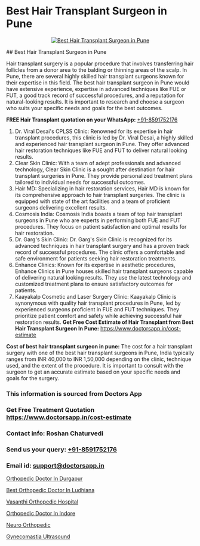 # Best Hair Transplant Surgeon in Pune

<p align="center">
  <a href="https://doctorsapp.co.in/uploads/treatment_image/Finding%20the%20best%20hair%20clinic.jpg">
    <img src="https://doctorsapp.co.in/treatment/hair-transplant" alt="Best Hair Transplant Surgeon in Pune">
  </a>
</p>
## Best Hair Transplant Surgeon in Pune

Hair transplant surgery is a popular procedure that involves transferring hair follicles from a donor area to the balding or thinning areas of the scalp. In Pune, there are several highly skilled hair transplant surgeons known for their expertise in this field. The best hair transplant surgeon in Pune would have extensive experience, expertise in advanced techniques like FUE or FUT, a good track record of successful procedures, and a reputation for natural-looking results. It is important to research and choose a surgeon who suits your specific needs and goals for the best outcomes.

**FREE Hair Transplant quotation on your WhatsApp:**  [+91-8591752176](https://api.whatsapp.com/send?phone=8591752176)

1) Dr. Viral Desai's CPLSS Clinic: Renowned for its expertise in hair transplant procedures, this clinic is led by Dr. Viral Desai, a highly skilled and experienced hair transplant surgeon in Pune. They offer advanced hair restoration techniques like FUE and FUT to deliver natural looking results.
2) Clear Skin Clinic: With a team of adept professionals and advanced technology, Clear Skin Clinic is a sought after destination for hair transplant surgeries in Pune. They provide personalized treatment plans tailored to individual needs for successful outcomes.
3) Hair MD: Specializing in hair restoration services, Hair MD is known for its comprehensive approach to hair transplant surgeries. The clinic is equipped with state of the art facilities and a team of proficient surgeons delivering excellent results.
4) Cosmosis India: Cosmosis India boasts a team of top hair transplant surgeons in Pune who are experts in performing both FUE and FUT procedures. They focus on patient satisfaction and optimal results for hair restoration.
5) Dr. Garg's Skin Clinic: Dr. Garg's Skin Clinic is recognized for its advanced techniques in hair transplant surgery and has a proven track record of successful procedures. The clinic offers a comfortable and safe environment for patients seeking hair restoration treatments.
6) Enhance Clinics: Known for its expertise in aesthetic procedures, Enhance Clinics in Pune houses skilled hair transplant surgeons capable of delivering natural looking results. They use the latest technology and customized treatment plans to ensure satisfactory outcomes for patients.
7) Kaayakalp Cosmetic and Laser Surgery Clinic: Kaayakalp Clinic is synonymous with quality hair transplant procedures in Pune, led by experienced surgeons proficient in FUE and FUT techniques. They prioritize patient comfort and safety while achieving successful hair restoration results.
**Get Free Cost Estimate of Hair Transplant from Best Hair Transplant Surgeon In Pune:** https://www.doctorsapp.in/cost-estimate

**Cost of best hair transplant surgeon in pune:**
The cost for a hair transplant surgery with one of the best hair transplant surgeons in Pune, India typically ranges from INR 40,000 to INR 1,50,000 depending on the clinic, technique used, and the extent of the procedure. It is important to consult with the surgeon to get an accurate estimate based on your specific needs and goals for the surgery.

### This information is sourced from Doctors App 
### Get Free Treatment Quotation https://www.doctorsapp.in/cost-estimate
### Contact info: Roshan Chaturvedi 
### Send us your query: [+91-8591752176](https://api.whatsapp.com/send?phone=8591752176) 
### Email id: support@doctorsapp.in

[Orthopedic Doctor In Durgapur](https://www.linkedin.com/pulse/orthopedic-doctor-durgapur-acl-tear-treatment-s49be?trackingId=Gcvc5vTd6oINEhaN9g2fMA%3D%3D&lipi=urn%3Ali%3Apage%3Ad_flagship3_company_admin%3BxUBWLKzDRA2fVBqJ%2Fp%2FTnw%3D%3D)

[Best Orthopedic Doctor In Ludhiana](https://www.linkedin.com/pulse/best-orthopedic-doctor-ludhiana-doctorsapp-dhaka-g1e3e?trackingId=qYOUKSX%2BSBkG2fPAj9zdzQ%3D%3D&lipi=urn%3Ali%3Apage%3Ad_flagship3_company_admin%3Bo%2BosOGJBSO63YocmsfjAZA%3D%3D)

[Vasanthi Orthopedic Hospital](https://medium.com/@kushalrao10/vasanthi-orthopedic-hospital-504f032527e4)

[Orthopedic Doctor In Indore](https://medium.com/@manish632504/orthopedic-doctor-in-indore-9f1c8225f725)

[Neuro Orthopedic](https://doctors-apps.github.io/doctorsapp/neuro-orthopedic)

[Gynecomastia Ultrasound](https://doctors-apps.github.io/doctorsapp/gynecomastia-ultrasound)

